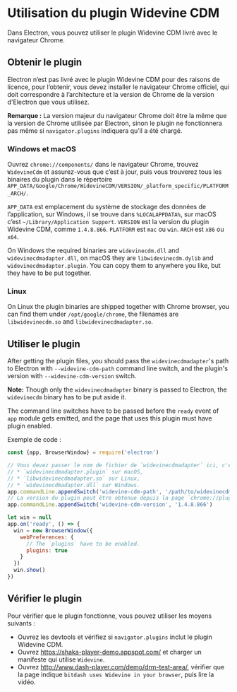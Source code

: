 # Utilisation du plugin Widevine CDM

Dans Electron, vous pouvez utiliser le plugin Widevine CDM livré avec le navigateur Chrome.

## Obtenir le plugin

Electron n’est pas livré avec le plugin Widevine CDM pour des raisons de licence, pour l’obtenir, vous devez installer le navigateur Chrome officiel, qui doit correspondre à l’architecture et la version de Chrome de la version d'Electron que vous utilisez.

**Remarque :** La version majeur du navigateur Chrome doit être la même que la version de Chrome utilisée par Electron, sinon le plugin ne fonctionnera pas même si `navigator.plugins` indiquera qu’il a été chargé.

### Windows et macOS

Ouvrez `chrome://components/` dans le navigateur Chrome, trouvez `WidevineCdm` et assurez-vous que c’est à jour, puis vous trouverez tous les binaires du plugin dans le répertoire `APP_DATA/Google/Chrome/WidevineCDM/VERSION/_platform_specific/PLATFORM_ARCH/`.

`APP_DATA` est emplacement du système de stockage des données de l’application, sur Windows, il se trouve dans `%LOCALAPPDATA%`, sur macOS c’est `~/Library/Application Support`. `VERSION` est la version du plugin Widevine CDM, comme `1.4.8.866`. `PLATFORM` est `mac` ou `win`. `ARCH` est `x86` ou `x64`.

On Windows the required binaries are `widevinecdm.dll` and `widevinecdmadapter.dll`, on macOS they are `libwidevinecdm.dylib` and `widevinecdmadapter.plugin`. You can copy them to anywhere you like, but they have to be put together.

### Linux

On Linux the plugin binaries are shipped together with Chrome browser, you can find them under `/opt/google/chrome`, the filenames are `libwidevinecdm.so` and `libwidevinecdmadapter.so`.

## Utiliser le plugin

After getting the plugin files, you should pass the `widevinecdmadapter`'s path to Electron with `--widevine-cdm-path` command line switch, and the plugin's version with `--widevine-cdm-version` switch.

**Note:** Though only the `widevinecdmadapter` binary is passed to Electron, the `widevinecdm` binary has to be put aside it.

The command line switches have to be passed before the `ready` event of `app` module gets emitted, and the page that uses this plugin must have plugin enabled.

Exemple de code :

```javascript
const {app, BrowserWindow} = require('electron')

// Vous devez passer le nom de fichier de `widevinecdmadapter` ici, c'est
// * `widevinecdmadapter.plugin` sur macOS,
// * `libwidevinecdmadapter.so` sur Linux,
// * `widevinecdmadapter.dll` sur Windows.
app.commandLine.appendSwitch('widevine-cdm-path', '/path/to/widevinecdmadapter.plugin')
// La version du plugin peut être obtenue depuis la page `chrome://plugins` dans Chrome.
app.commandLine.appendSwitch('widevine-cdm-version', '1.4.8.866')

let win = null
app.on('ready', () => {
  win = new BrowserWindow({
    webPreferences: {
      // The `plugins` have to be enabled.
      plugins: true
    }
  })
  win.show()
})
```

## Vérifier le plugin

Pour vérifier que le plugin fonctionne, vous pouvez utiliser les moyens suivants :

* Ouvrez les devtools et vérifiez si `navigator.plugins` inclut le plugin Widevine CDM.
* Ouvrez https://shaka-player-demo.appspot.com/ et charger un manifeste qui utilise `Widevine`.
* Ouvrez http://www.dash-player.com/demo/drm-test-area/, vérifier que la page indique `bitdash uses Widevine in your browser`, puis lire la vidéo.